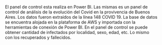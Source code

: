 El panel de control esta realiza en Power BI. Las mismas es un panel de control de análisis de la evolución del Covid en la provivencia de Buenos Aires.
Los datos fueron extraidos de la línea 148 COVID 19.
La base de  datos se encuentra alojada en la plataforma de AWS y importada con la herramientas de conexión de Power BI.
En el panel de control se puede obtener cantidad de infectados por localidad, sexo, edad, etc. Lo mismo con los recuperados y fallecidos.
